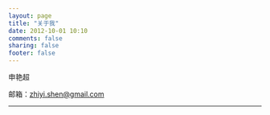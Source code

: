 ```yaml
---
layout: page
title: "关于我"
date: 2012-10-01 10:10
comments: false
sharing: false
footer: false
---
```


申艳超   

邮箱：[zhiyi.shen@gmail.com](mailto:zhiyi.shen@gmail.com)   



















---